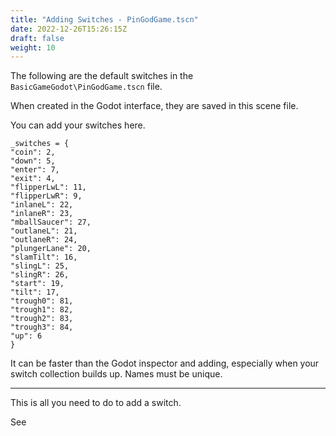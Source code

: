 ```yaml
---
title: "Adding Switches - PinGodGame.tscn"
date: 2022-12-26T15:26:15Z
draft: false
weight: 10
---
```


The following are the default switches in the `BasicGameGodot\PinGodGame.tscn` file.

When created in the Godot interface, they are saved in this scene file.

You can add your switches here.

```
_switches = {
"coin": 2,
"down": 5,
"enter": 7,
"exit": 4,
"flipperLwL": 11,
"flipperLwR": 9,
"inlaneL": 22,
"inlaneR": 23,
"mballSaucer": 27,
"outlaneL": 21,
"outlaneR": 24,
"plungerLane": 20,
"slamTilt": 16,
"slingL": 25,
"slingR": 26,
"start": 19,
"tilt": 17,
"trough0": 81,
"trough1": 82,
"trough2": 83,
"trough3": 84,
"up": 6
}
```

It can be faster than the Godot inspector and adding, especially when your switch collection builds up. Names must be unique.

---

This is all you need to do to add a switch.

See 